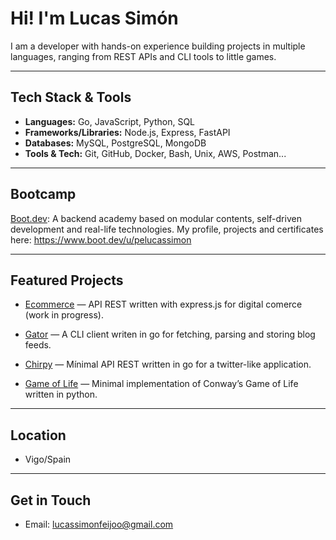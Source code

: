 # Hi! I'm Lucas Simón  

I am a developer with hands-on experience building projects in multiple languages, ranging from REST APIs and CLI tools to little games.

---

## Tech Stack & Tools
- **Languages:** Go, JavaScript, Python, SQL  
- **Frameworks/Libraries:** Node.js, Express, FastAPI  
- **Databases:** MySQL, PostgreSQL, MongoDB  
- **Tools & Tech:** Git, GitHub, Docker, Bash, Unix, AWS, Postman...

---

## Bootcamp

[Boot.dev](https://www.boot.dev/):
A backend academy based on modular contents, self-driven development and real-life technologies.
My profile, projects and certificates here: https://www.boot.dev/u/pelucassimon

---

## Featured Projects
  
- [Ecommerce](https://github.com/LucasSim0n/ecommerce) — API REST written with express.js for digital comerce (work in progress).

- [Gator](https://github.com/LucasSim0n/gator) — A CLI client writen in go for fetching, parsing and storing blog feeds.

- [Chirpy](https://github.com/LucasSim0n/chirpy) — Mínimal API REST written in go for a twitter-like application.

- [Game of Life](https://github.com/LucasSim0n/Conway-GameOfLife) — Minimal implementation of Conway’s Game of Life written in python.

---

## Location

- Vigo/Spain

---

## Get in Touch

- Email: lucassimonfeijoo@gmail.com
